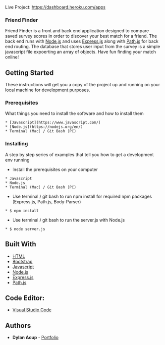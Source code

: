 Live Project: https://dashboard.heroku.com/apps

### Friend Finder

Friend Finder is a front and back end application designed to compare saved survey scores in order to discover your best match for a friend.  The back end runs with [Node.js](https://nodejs.org/en/) and uses [Express.js](https://expressjs.com/) along with [Path.js](https://www.npmjs.com/package/path) for back end routing.  The database that stores user input from the survey is a simple javascript file expoerting an array of objects.  Have fun finding your match online!

## Getting Started

These instructions will get you a copy of the project up and running on your local machine for development purposes.

### Prerequisites

What things you need to install the software and how to install them

```
* [Javascript](https://www.javascript.com/)
* [Node.js](https://nodejs.org/en/)
* Terminal (Mac) / Git Bash (PC)
```

### Installing

A step by step series of examples that tell you how to get a development env running

* Install the prerequisites on your computer

```
* Javascript
* Node.js
* Terminal (Mac) / Git Bash (PC)
```

* Use terminal / git bash to run npm install for required npm packages (Express.js, Path.js, Body-Parser)

```
* $ npm install
```

* Use terminal / git bash to run the server.js with Node.js

```
* $ node server.js

```

## Built With

* [HTML](https://www.w3schools.com/htmL/)
* [Bootstrap](https://getbootstrap.com/)
* [Javascript](https://www.javascript.com/)
* [Node.js](https://nodejs.org/en/)
* [Express.js](https://expressjs.com/)
* [Path.js](https://www.npmjs.com/package/path)

## Code Editor: 

* [Visual Studio Code](https://code.visualstudio.com/)

## Authors 

* **Dylan Acup** - [Portfolio](https://dacup72.github.io/Dylan-Acup-Portfolio/)
